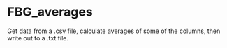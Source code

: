 # FBG_averages
Get data from a .csv file, calculate averages of some of the columns, then write out to a .txt file.
